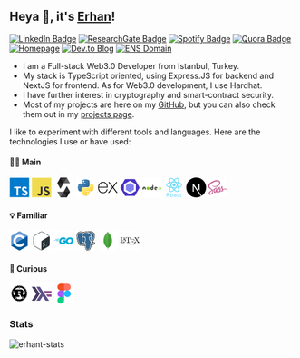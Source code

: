 
<h2>Heya 👋, it's <a href="https://www.erhant.me/about">Erhan</a>!</h2> 

<!-- links -->
<a href="https://www.linkedin.com/in/erhan-tezcan"><img src="https://img.shields.io/badge/-LinkedIn-gray?style=flat-square&labelColor=0077B5&logo=LinkedIn" alt="LinkedIn Badge"></a>
<a href="https://www.researchgate.net/profile/Erhan_Tezcan"><img src="https://img.shields.io/badge/-Research%20Gate-gray?logo=ResearchGate&style=flat-square&labelColor=5C5F66" alt="ResearchGate Badge"></a>
<a href="https://open.spotify.com/user/erhany"><img src="https://img.shields.io/badge/-Spotify-gray?logo=Spotify&style=flat-square&labelColor=5C5F66](https://open.spotify.com/user/erhany" alt="Spotify Badge"></a>
<a href="https://www.quora.com/profile/Erhan-Tezcan"><img src="https://img.shields.io/badge/-Quora-gray?logo=quora&style=flat-square&labelColor=b92b27" alt="Quora Badge"></a>
<a href="https://erhant.me"><img src="https://img.shields.io/badge/Homepage-gray?style=flat-square&logo=About.me&labelColor=676BB0&logoColor=white" alt="Homepage"></a>
<a href="https://dev.to/erhant"><img src="https://img.shields.io/badge/Blog-gray?style=flat-square&logo=devdotto&labelColor=1B1C1E&logoColor=white" alt="Dev.to Blog"></a>
<a href="https://app.ens.domains/name/erhant.eth/details"><img src="https://img.shields.io/badge/erhant.eth-3C3C3D?style=flat-square&logo=Ethereum&logoColor=3c3c3d&labelColor=ecf0f1" alt="ENS Domain"></a>


- I am a Full-stack Web3.0 Developer from Istanbul, Turkey.
- My stack is TypeScript oriented, using Express.JS for backend and NextJS for frontend. As for Web3.0 development, I use Hardhat.
- I have further interest in cryptography and smart-contract security.
- Most of my projects are here on my <a href="https://github.com/erhant?tab=repositories">GitHub</a>, but you can also check them out in my <a href="https://www.erhant.me/projects">projects page</a>. 

I like to experiment with different tools and languages. Here are the technologies I use or have used:

<h4>👨‍💻 Main</h4>
<p align="left">
<img src="https://raw.githubusercontent.com/devicons/devicon/master/icons/typescript/typescript-original.svg" alt="ts" width="35" height="35" />
<img src="https://raw.githubusercontent.com/devicons/devicon/master/icons/javascript/javascript-original.svg" alt="js" width="35" height="35" />
<img src="https://raw.githubusercontent.com/devicons/devicon/master/icons/solidity/solidity-original.svg" alt="solidity" width="35" height="35" />
<img src="https://raw.githubusercontent.com/devicons/devicon/master/icons/python/python-original.svg" alt="python" width="35" height="35" />
<img src="https://raw.githubusercontent.com/devicons/devicon/master/icons/express/express-original.svg" alt="express" width="35" height="35" />
<img src="https://raw.githubusercontent.com/devicons/devicon/master/icons/eslint/eslint-original.svg" alt="eslint" width="35" height="35" />
<img src="https://raw.githubusercontent.com/devicons/devicon/master/icons/nodejs/nodejs-original-wordmark.svg" alt="nodejs" width="35" height="35" />
<img src="https://raw.githubusercontent.com/devicons/devicon/master/icons/react/react-original-wordmark.svg" alt="react" width="35" height="35" />
<img src="https://raw.githubusercontent.com/devicons/devicon/master/icons/nextjs/nextjs-original.svg" alt="nextjs" width="35" height="35" />
<img src="https://raw.githubusercontent.com/devicons/devicon/master/icons/sass/sass-original.svg" alt="sass" width="35" height="35" />
</p>


<h4>💡 Familiar</h4>
<p align="left">
<img src="https://raw.githubusercontent.com/devicons/devicon/master/icons/c/c-original.svg" alt="c" width="35" height="35" />
<img src="https://raw.githubusercontent.com/devicons/devicon/master/icons/bash/bash-original.svg" alt="bash" width="35" height="35" />
<img src="https://raw.githubusercontent.com/devicons/devicon/master/icons/go/go-original-wordmark.svg" alt="go" width="35" height="35" />
<img src="https://raw.githubusercontent.com/devicons/devicon/master/icons/postgresql/postgresql-original.svg" alt="pgsql" width="35" height="35" />
<img src="https://raw.githubusercontent.com/devicons/devicon/master/icons/mongodb/mongodb-original.svg" alt="mongodb" width="35" height="35" />
<img src="https://raw.githubusercontent.com/devicons/devicon/master/icons/latex/latex-original.svg" alt="latex" width="35" height="35" />
</p>

<h4>🧪 Curious</h4>
<p align="left">
<img src="https://raw.githubusercontent.com/devicons/devicon/master/icons/rust/rust-plain.svg" alt="rust" width="35" height="35" />
<img src="https://raw.githubusercontent.com/devicons/devicon/master/icons/haskell/haskell-original.svg" alt="haskell" width="35" height="35" />
<img src="https://raw.githubusercontent.com/devicons/devicon/master/icons/figma/figma-original.svg" alt="figma" width="35" height="35" />
</p>

<h3>Stats</h3>
<img src="https://github-readme-stats.vercel.app/api?username=erhant&show_icons=true&hide_rank=true&hide_title=true&count_private=true" alt="erhant-stats" />
